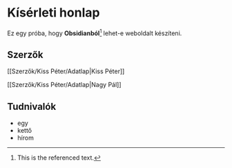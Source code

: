 # Kísérleti honlap

Ez egy próba, hogy **Obsidianból**[^1] lehet-e weboldalt készíteni.

## Szerzők

[[Szerzők/Kiss Péter/Adatlap|Kiss Péter]]

[[Szerzők/Kiss Péter/Adatlap|Nagy Pál]]

## Tudnivalók

- egy
- kettő
- hírom

[^1]: This is the referenced text.